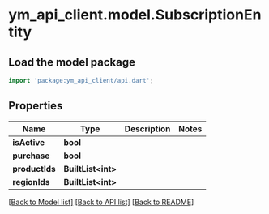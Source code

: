 # ym_api_client.model.SubscriptionEntity

## Load the model package
```dart
import 'package:ym_api_client/api.dart';
```

## Properties
Name | Type | Description | Notes
------------ | ------------- | ------------- | -------------
**isActive** | **bool** |  | 
**purchase** | **bool** |  | 
**productIds** | **BuiltList&lt;int&gt;** |  | 
**regionIds** | **BuiltList&lt;int&gt;** |  | 

[[Back to Model list]](../README.md#documentation-for-models) [[Back to API list]](../README.md#documentation-for-api-endpoints) [[Back to README]](../README.md)


